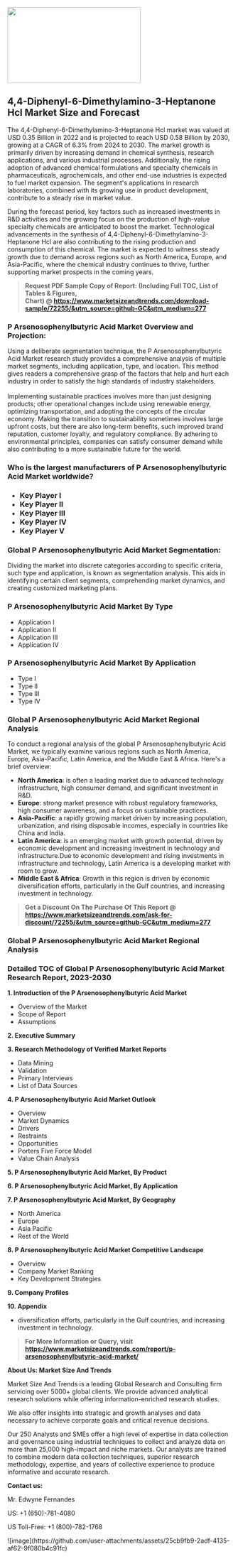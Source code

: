 <p><img class="alignnone size-medium wp-image-20088" src="https://ffe5etoiles.com/wp-content/uploads/2024/12/MST1-300x171.png" alt="" width="300" height="171" /></p><h2>4,4-Diphenyl-6-Dimethylamino-3-Heptanone Hcl Market Size and Forecast</h2><p>The 4,4-Diphenyl-6-Dimethylamino-3-Heptanone Hcl market was valued at USD 0.35 Billion in 2022 and is projected to reach USD 0.58 Billion by 2030, growing at a CAGR of 6.3% from 2024 to 2030. The market growth is primarily driven by increasing demand in chemical synthesis, research applications, and various industrial processes. Additionally, the rising adoption of advanced chemical formulations and specialty chemicals in pharmaceuticals, agrochemicals, and other end-use industries is expected to fuel market expansion. The segment's applications in research laboratories, combined with its growing use in product development, contribute to a steady rise in market value.</p><p>During the forecast period, key factors such as increased investments in R&D activities and the growing focus on the production of high-value specialty chemicals are anticipated to boost the market. Technological advancements in the synthesis of 4,4-Diphenyl-6-Dimethylamino-3-Heptanone Hcl are also contributing to the rising production and consumption of this chemical. The market is expected to witness steady growth due to demand across regions such as North America, Europe, and Asia-Pacific, where the chemical industry continues to thrive, further supporting market prospects in the coming years.</p></p><blockquote id="" class=""><strong>Request PDF Sample Copy of Report: (Including Full TOC, List of Tables &amp; Figures, Chart)&nbsp;@&nbsp;<strong><a href="https://www.marketsizeandtrends.com/download-sample/72255/&utm_source=github-GC&utm_medium=277" target="_blank">https://www.marketsizeandtrends.com/download-sample/72255/&utm_source=github-GC&utm_medium=277</a></strong></strong></blockquote><h3 id="" class="">P Arsenosophenylbutyric Acid Market&nbsp;Overview and Projection:</h3><p id="" class="">Using a deliberate segmentation technique, the P Arsenosophenylbutyric Acid Market research study provides a comprehensive analysis of multiple market segments, including application, type, and location. This method gives readers a comprehensive grasp of the factors that help and hurt each industry in order to satisfy the high standards of industry stakeholders. <br /> <br />Implementing sustainable practices involves more than just designing products; other operational changes include using renewable energy, optimizing transportation, and adopting the concepts of the circular economy. Making the transition to sustainability sometimes involves large upfront costs, but there are also long-term benefits, such improved brand reputation, customer loyalty, and regulatory compliance. By adhering to environmental principles, companies can satisfy consumer demand while also contributing to a more sustainable future for the world.</p><h3 id="" class="">Who is the largest manufacturers of&nbsp;P Arsenosophenylbutyric Acid Market worldwide?</h3><h3 class=""><p><ul><li>Key Player I </li><li> Key Player II </li><li> Key Player III </li><li> Key Player IV </li><li> Key Player V</li></ul></p></h3><h3 id="" class="">Global&nbsp;P Arsenosophenylbutyric Acid Market Segmentation:</h3><p id="" class="">Dividing the market into discrete categories according to specific criteria, such type and application, is known as segmentation analysis. This aids in identifying certain client segments, comprehending market dynamics, and creating customized marketing plans.</p><h3 id="" class="">P Arsenosophenylbutyric Acid Market&nbsp;By Type</h3><p><p><ul><li>Application I</li><li> Application II</li><li> Application III</li><li> Application IV</p></li></ul></p></p><h3 id="" class="">P Arsenosophenylbutyric Acid Market&nbsp;By Application</h3><p class=""><p><ul><li>Type I</li><li> Type II</li><li> Type III</li><li> Type IV</li></ul></p></p><h3 id="" class="">Global P Arsenosophenylbutyric Acid Market Regional Analysis</h3><p id="" class="">To conduct a regional analysis of the global P Arsenosophenylbutyric Acid Market, we typically examine various regions such as North America, Europe, Asia-Pacific, Latin America, and the Middle East &amp; Africa. Here's a brief overview:</p><ul><li><strong>North America</strong>: is often a leading market due to advanced technology infrastructure, high consumer demand, and significant investment in R&amp;D.</li><li><strong>Europe</strong>: strong market presence with robust regulatory frameworks, high consumer awareness, and a focus on sustainable practices.</li><li><strong>Asia-Pacific</strong>: a rapidly growing market driven by increasing population, urbanization, and rising disposable incomes, especially in countries like China and India.</li><li><strong>Latin America</strong>: is an emerging market with growth potential, driven by economic development and increasing investment in technology and infrastructure.Due to economic development and rising investments in infrastructure and technology, Latin America is a developing market with room to grow.</li><li><strong>Middle East &amp; Africa</strong>: Growth in this region is driven by economic diversification efforts, particularly in the Gulf countries, and increasing investment in technology.</li></ul><blockquote id="" class=""><strong>Get a Discount On The Purchase Of This Report @ <strong><a href="https://www.marketsizeandtrends.com/ask-for-discount/72255/&utm_source=github-GC&utm_medium=277" target="_blank">https://www.marketsizeandtrends.com/ask-for-discount/72255/&utm_source=github-GC&utm_medium=277</a></strong></strong></blockquote><h3 id="" class="">Global P Arsenosophenylbutyric Acid Market Regional Analysis</h3><h3 id="" class="">Detailed TOC of Global P Arsenosophenylbutyric Acid Market Research Report, 2023-2030</h3><p id="" class=""><strong>1. Introduction of the P Arsenosophenylbutyric Acid Market</strong></p><ul><li>Overview of the Market</li><li>Scope of Report</li><li>Assumptions</li></ul><p id="" class=""><strong>2. Executive Summary</strong></p><p id="" class=""><strong>3. Research Methodology of Verified Market Reports</strong></p><ul><li>Data Mining</li><li>Validation</li><li>Primary Interviews</li><li>List of Data Sources</li></ul><p id="" class=""><strong>4. P Arsenosophenylbutyric Acid Market Outlook</strong></p><ul><li>Overview</li><li>Market Dynamics</li><li>Drivers</li><li>Restraints</li><li>Opportunities</li><li>Porters Five Force Model</li><li>Value Chain Analysis</li></ul><p id="" class=""><strong>5. P Arsenosophenylbutyric Acid Market, By Product</strong></p><p id="" class=""><strong>6. P Arsenosophenylbutyric Acid Market, By Application</strong></p><p id="" class=""><strong>7. P Arsenosophenylbutyric Acid Market, By Geography</strong></p><ul><li>North America</li><li>Europe</li><li>Asia Pacific</li><li>Rest of the World</li></ul><p id="" class=""><strong>8. P Arsenosophenylbutyric Acid Market Competitive Landscape</strong></p><ul><li>Overview</li><li>Company Market Ranking</li><li>Key Development Strategies</li></ul><p id="" class=""><strong>9. Company Profiles</strong></p><p id="" class=""><strong>10. Appendix</strong></p><ul><li>diversification efforts, particularly in the Gulf countries, and increasing investment in technology.</li></ul><blockquote id="" class=""><strong>For More Information or Query, visit <strong><strong><a href="https://www.marketsizeandtrends.com/report/p-arsenosophenylbutyric-acid-market/" target="_blank">https://www.marketsizeandtrends.com/report/p-arsenosophenylbutyric-acid-market/</a></strong></strong></strong></blockquote><p id="" class=""><strong>About Us: Market Size And Trends</strong></p><p id="" class="">Market Size And Trends is a leading Global Research and Consulting firm servicing over 5000+ global clients. We provide advanced analytical research solutions while offering information-enriched research studies.</p><p id="" class="">We also offer insights into strategic and growth analyses and data necessary to achieve corporate goals and critical revenue decisions.</p><p id="" class="">Our 250 Analysts and SMEs offer a high level of expertise in data collection and governance using industrial techniques to collect and analyze data on more than 25,000 high-impact and niche markets. Our analysts are trained to combine modern data collection techniques, superior research methodology, expertise, and years of collective experience to produce informative and accurate research.</p><p id="" class=""><strong>Contact us:</strong></p><p id="" class="">Mr. Edwyne Fernandes</p><p id="" class="">US: +1 (650)-781-4080</p><p id="" class="">US Toll-Free: +1 (800)-782-1768</p>
![image](https://github.com/user-attachments/assets/25cb9fb9-2adf-4135-af62-9f080b4c91fc)
